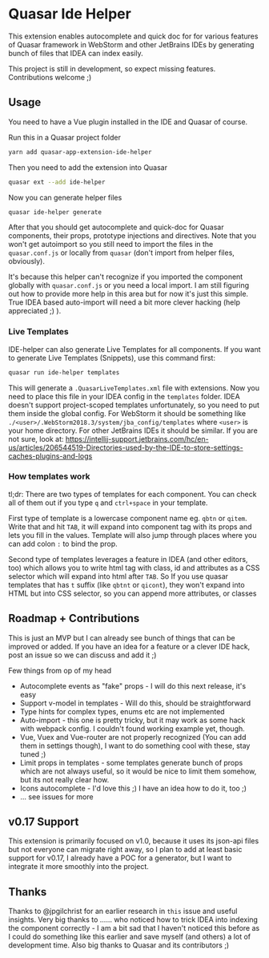 # Quasar Ide Helper
This extension enables autocomplete and quick doc for for various features of Quasar framework in WebStorm and other JetBrains IDEs by generating bunch of files that IDEA can index easily.

This project is still in development, so expect missing features. Contributions welcome ;)

## Usage
You need to have a Vue plugin installed in the IDE and Quasar of course.

Run this in a Quasar project folder
```bash
yarn add quasar-app-extension-ide-helper
```
Then you need to add the extension into Quasar
```bash
quasar ext --add ide-helper
```
Now you can generate helper files
```bash
quasar ide-helper generate
```
After that you should get autocomplete and quick-doc for Quasar components, their props, prototype injections and directives. Note that you won't get autoimport so you still need to import the files in the `quasar.conf.js` or locally from `quasar` (don't import from helper files, obviously). 

It's because this helper can't recognize if you imported the component globally with `quasar.conf.js` or you need a local import. I am still figuring out how to provide more help in this area but for now it's just this simple. True IDEA based auto-import will need a bit more clever hacking (help appreciated ;) ).

### Live Templates
IDE-helper can also generate Live Templates for all components. If you want to generate Live Templates (Snippets), use this command first:
```bash
quasar run ide-helper templates
```
This will generate a `.QuasarLiveTemplates.xml` file with extensions. Now you need to place this file in your IDEA config in the `templates` folder. IDEA doesn't support project-scoped templates unfortunately, so you need to put them inside the global config. For WebStorm it should be something like `./<user>/.WebStorm2018.3/system/jba_config/templates` where `<user>` is your home directory. For other JetBrains IDEs it should be similar. If you are not sure, look at: https://intellij-support.jetbrains.com/hc/en-us/articles/206544519-Directories-used-by-the-IDE-to-store-settings-caches-plugins-and-logs

### How templates work
 
tl;dr: There are two types of templates for each component. You can check all of them out if you type `q` and `ctrl+space` in your template.

First type of template is a lowercase component name eg. `qbtn` or `qitem`. Write that and hit `TAB`, it will expand into component tag with its props and lets you fill in the values. Template will also jump through places where you can add colon `:` to bind the prop.

Second type of templates leverages a feature in IDEA (and other editors, too) which allows you to write html tag with class, id and attributes as a CSS selector which will expand into html after `TAB`. So If you use quasar templates that has `t` suffix (like `qbtnt` or `qicont`), they won't expand into HTML but into CSS selector, so you can append more attributes, or classes

## Roadmap + Contributions
This is just an MVP but I can already see bunch of things that can be improved or added. If you have an idea for a feature or a clever IDE hack, post an issue so we can discuss and add it ;) 

Few things from op of my head
 - Autocomplete events as "fake" props - I will do this next release, it's easy
 - Support v-model in templates - Will do this, should be straightforward
 - Type hints for complex types, enums etc are not implemented
 - Auto-import - this one is pretty tricky, but it may work as some hack with webpack config. I couldn't found working example yet, though.
 - Vue, Vuex and Vue-router are not properly recognized (You can add them in settings though), I want to do something cool with these, stay tuned ;)
 - Limit props in templates - some templates generate bunch of props which are not always useful, so it would be nice to limit them somehow, but its not really clear how.
 - Icons autocomplete - I'd love this ;) I have an idea how to do it, too ;)
 - ... see issues for more
 
## v0.17 Support
This extension is primarily focused on v1.0, because it uses its json-api files but not everyone can migrate right away, so I plan to add at least basic support for v0.17, I already have a POC for a generator, but I want to integrate it more smoothly into the project.

## Thanks
Thanks to @jpgilchrist for an earlier research in `this` issue and useful insights. Very big thanks to ...... who noticed how to trick IDEA into indexing the component correctly - I am a bit sad that I haven't noticed this before as I could do something like this earlier and save myself (and others) a lot of development time. Also big thanks to Quasar and its contributors ;)
